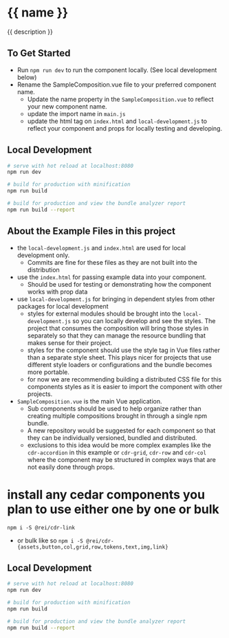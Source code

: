 # {{ name }}
{{ description }}

## To Get Started
* Run `npm run dev` to run the component locally. (See local development below)
* Rename the SampleComposition.vue file to your preferred component name.
  * Update the name property in the `SampleComposition.vue` to reflect your new component name.
  * update the import name in `main.js`
  * update the html tag on `index.html` and `local-development.js` to reflect your component and props for locally testing and developing.

## Local Development
``` bash
# serve with hot reload at localhost:8080
npm run dev

# build for production with minification
npm run build

# build for production and view the bundle analyzer report
npm run build --report
```
## About the Example Files in this project
* the `local-development.js` and `index.html` are used for local development only.
  * Commits are fine for these files as they are not built into the distribution
* use the `index.html` for passing example data into your component.
  * Should be used for testing or demonstrating how the component works with prop data
* use `local-development.js` for bringing in dependent styles from other packages for local development
  * styles for external modules should be brought into the `local-development.js` so you can locally develop and see the styles. The project that consumes the composition will bring those styles in separately so that they can manage the resource bundling that makes sense for their project.
  * styles for the component should use the style tag in Vue files rather than a separate style sheet. This plays nicer for projects that use different style loaders or configurations and the bundle becomes more portable.
  * for now we are recommending building a distributed CSS file for this components styles as it is easier to import the component with other projects.
* `SampleComposition.vue` is the main Vue application.
  * Sub components should be used to help organize rather than creating multiple compositions brought in through a single npm bundle.
  * A new repository would be suggested for each component so that they can be individually versioned, bundled and distributed.
  * exclusions to this idea would be more complex examples like the `cdr-accordion` in this example or `cdr-grid`, `cdr-row` and `cdr-col` where the component may be structured in complex ways that are not easily done through props.

# install any cedar components you plan to use either one by one or bulk
`npm i -S @rei/cdr-link`
- or bulk like so
`npm i -S @rei/cdr-{assets,button,col,grid,row,tokens,text,img,link}`

## Local Development
``` bash
# serve with hot reload at localhost:8080
npm run dev

# build for production with minification
npm run build

# build for production and view the bundle analyzer report
npm run build --report
```
